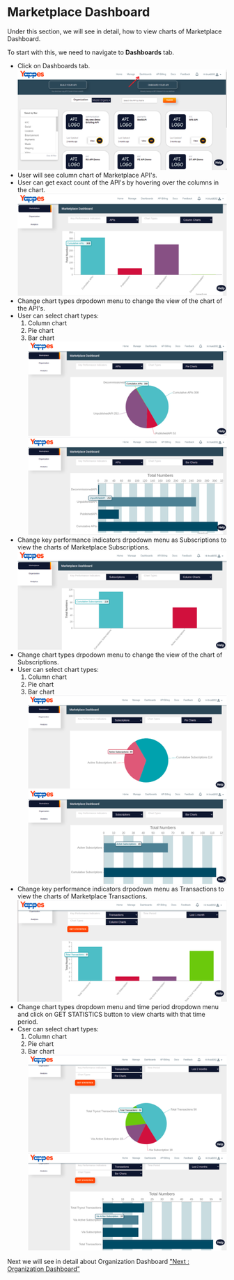 Marketplace Dashboard
=====================

Under this section, we will see in detail, how to view charts of
Marketplace Dashboard.

To start with this, we need to navigate to **Dashboards** tab.

-   Click on Dashboards tab.
    ![](../images/dashboard/dashboard-metrics/dashboard_metrics_001.png) 
-   User will see column chart of Marketplace API's.
-   User can get exact count of the API's by hovering over the columns
    in the chart.
    ![](../images/dashboard/dashboard-metrics/marketplace_dashboard_001.png)     
-   Change chart types drpodown menu to change the view of the chart of
    the API's.
-   User can select chart types:
    1.  Column chart
    2.  Pie chart
    3.  Bar chart
    ![](../images/dashboard/dashboard-metrics/marketplace_dashboard_002.png) 
    ![](../images/dashboard/dashboard-metrics/marketplace_dashboard_003.png)     
-   Change key performance indicators drpodown menu as Subscriptions to
    view the charts of Marketplace Subscriptions.
    ![](../images/dashboard/dashboard-metrics/marketplace_dashboard_004.png)     
-   Change chart types drpodown menu to change the view of the chart of
    Subscriptions.
-   User can select chart types:
    1.  Column chart
    2.  Pie chart
    3.  Bar chart
    ![](../images/dashboard/dashboard-metrics/marketplace_dashboard_005.png) 
    ![](../images/dashboard/dashboard-metrics/marketplace_dashboard_006.png)     
-   Change key performance indicators drpodown menu as Transactions to
    view the charts of Marketplace Transactions.
    ![](../images/dashboard/dashboard-metrics/marketplace_dashboard_007.png)      
-   Change chart types dropdown menu and time period dropdown menu and
    click on GET STATISTICS button to view charts with that time period.
-   Cser can select chart types:
    1.  Column chart
    2.  Pie chart
    3.  Bar chart
    ![](../images/dashboard/dashboard-metrics/marketplace_dashboard_008.png) 
    ![](../images/dashboard/dashboard-metrics/marketplace_dashboard_009.png)     

Next we will see in detail about Organization Dashboard ["Next :
Organization Dashboard"](organization_dashboard.md)
